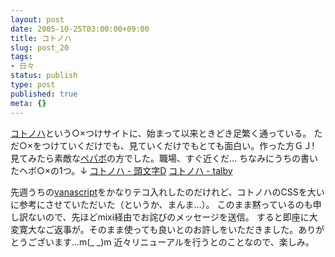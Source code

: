 ```yaml
---
layout: post
date: 2005-10-25T03:00:00+09:00
title: コトノハ
slug: post_20
tags:
- 日々
status: publish
type: post
published: true
meta: {}
---
```

<a href="http://kotonoha.cc/">コトノハ</a>という○×つけサイトに、始まって以来ときどき足繁く通っている。
ただ○×をつけていくだけでも、見ていくだけでもとても面白い。作った方ＧＪ!
見てみたら素敵な<a href="http://paperboy.co.jp/">ペパボ</a>の方でした。職場、すぐ近くだ…
ちなみにうちの書いたヘボ○×の1つ。↓
<a href="http://kotonoha.cc/no/7841">コトノハ - 頭文字D</a>
<a href="http://kotonoha.cc/no/8870">コトノハ - talby</a>

<!--more-->
先週うちの<a href="http://wo.skr.jp/ffxi/">vanascript</a>をかなりテコ入れしたのだけれど、コトノハのCSSを大いに参考にさせていただいた（というか、まんま…）。
このまま黙っているのも申し訳ないので、先ほどmixi経由でお詫びのメッセージを送信。
すると即座に大変寛大なご返事が。そのまま使っても良いとのお許しをいただきました。ありがとうございます…m(_ _)m
近々リニューアルを行うとのことなので、楽しみ。
